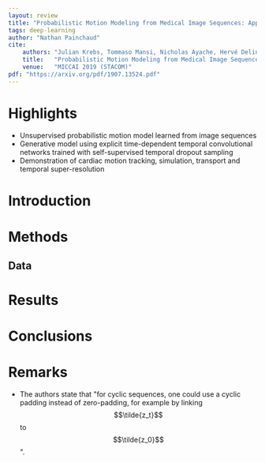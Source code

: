 ```yaml
---
layout: review
title: "Probabilistic Motion Modeling from Medical Image Sequences: Application to Cardiac Cine-MRI"
tags: deep-learning 
author: "Nathan Painchaud"
cite:
    authors: "Julian Krebs, Tommaso Mansi, Nicholas Ayache, Hervé Delingette"
    title:   "Probabilistic Motion Modeling from Medical Image Sequences: Application to Cardiac Cine-MRI"
    venue:   "MICCAI 2019 (STACOM)"
pdf: "https://arxiv.org/pdf/1907.13524.pdf"
---
```



# Highlights
- Unsupervised probabilistic motion model learned from image sequences
- Generative model using explicit time-dependent temporal convolutional networks trained with self-supervised temporal
  dropout sampling
- Demonstration of cardiac motion tracking, simulation, transport and temporal super-resolution


# Introduction


# Methods


## Data


# Results


# Conclusions

# Remarks
- The authors state that "for cyclic sequences, one could use a cyclic padding instead of zero-padding, for example by
  linking $$\tilde{z_t}$$ to $$\tilde{z_0}$$".
